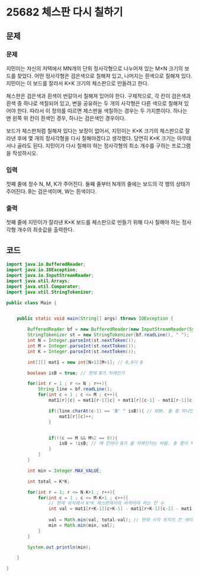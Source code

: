 # 25682 체스판 다시 칠하기



## 문제

### 문제

지민이는 자신의 저택에서 MN개의 단위 정사각형으로 나누어져 있는 M×N 크기의 보드를 찾았다. 어떤 정사각형은 검은색으로 칠해져 있고, 나머지는 흰색으로 칠해져 있다. 지민이는 이 보드를 잘라서 K×K 크기의 체스판으로 만들려고 한다.

체스판은 검은색과 흰색이 번갈아서 칠해져 있어야 한다. 구체적으로, 각 칸이 검은색과 흰색 중 하나로 색칠되어 있고, 변을 공유하는 두 개의 사각형은 다른 색으로 칠해져 있어야 한다. 따라서 이 정의를 따르면 체스판을 색칠하는 경우는 두 가지뿐이다. 하나는 맨 왼쪽 위 칸이 흰색인 경우, 하나는 검은색인 경우이다.

보드가 체스판처럼 칠해져 있다는 보장이 없어서, 지민이는 K×K 크기의 체스판으로 잘라낸 후에 몇 개의 정사각형을 다시 칠해야겠다고 생각했다. 당연히 K×K 크기는 아무데서나 골라도 된다. 지민이가 다시 칠해야 하는 정사각형의 최소 개수를 구하는 프로그램을 작성하시오.

### 입력

첫째 줄에 정수 N, M, K가 주어진다. 둘째 줄부터 N개의 줄에는 보드의 각 행의 상태가 주어진다. B는 검은색이며, W는 흰색이다.

### 출력

첫째 줄에 지민이가 잘라낸 K×K 보드를 체스판으로 만들기 위해 다시 칠해야 하는 정사각형 개수의 최솟값을 출력한다.



## 코드

```java
import java.io.BufferedReader;
import java.io.IOException;
import java.io.InputStreamReader;
import java.util.Arrays;
import java.util.Comparator;
import java.util.StringTokenizer;

public class Main {


    public static void main(String[] args) throws IOException {

        BufferedReader bf = new BufferedReader(new InputStreamReader(System.in));
        StringTokenizer st = new StringTokenizer(bf.readLine(), " ");
        int N = Integer.parseInt(st.nextToken());
        int M = Integer.parseInt(st.nextToken());
        int K = Integer.parseInt(st.nextToken());

        int[][] mat1 = new int[N+1][M+1]; // 0,0이 B

        boolean isB = true; // 현재 B가 차례인가

        for(int r = 1 ; r <= N ; r++){
            String line = bf.readLine();
            for(int c = 1 ; c <= M ; c++){
                mat1[r][c] = mat1[r-1][c] + mat1[r][c-1] - mat1[r-1][c-1];  // 바껴야 하는 칸의 수들의 누적합

                if((line.charAt(c-1) == 'B' ^ isB)){ // XOR. 둘 중 하나만 true일 때, 자신도 바껴야 하는 칸에 포함
                    mat1[r][c]++;
                }


                if(!(c == M && M%2 == 0)){
                    isB = !isB; // 매 칸마다 B가 올 차례인지는 바뀜. 총 열이 짝수일때는 끝 칸에서는 변환 생략
                }
            }
        }

        int min = Integer.MAX_VALUE;

        int total = K*K;

        for(int r = 1; r <= N-K+1 ; r++){
            for(int c = 1 ; c <= M-K+1 ; c++){
                // 현재 위치에서 K*K 체스판에서의 바뀌어야 하는 칸 수
                int val = mat1[r+K-1][c+K-1] - mat1[r+K-1][c-1] - mat1[r-1][c+K-1] +  mat1[r-1][c-1];
                
                val = Math.min(val, total-val); // 현재 시작 위치의 칸 색이 반대일 경우
                min = Math.min(min, val);
            }
        }

        System.out.println(min);

    }

}
```

